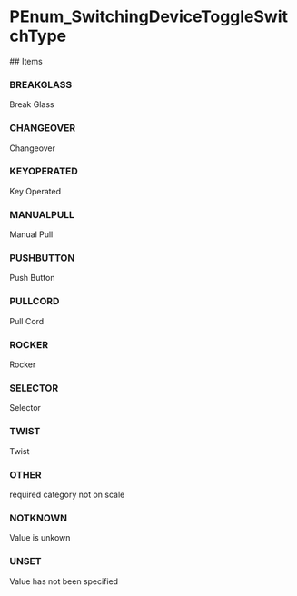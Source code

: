 # PEnum_SwitchingDeviceToggleSwitchType

<!-- end of definition -->## Items

### BREAKGLASS
Break Glass

### CHANGEOVER
Changeover

### KEYOPERATED
Key Operated

### MANUALPULL
Manual Pull

### PUSHBUTTON
Push Button

### PULLCORD
Pull Cord

### ROCKER
Rocker

### SELECTOR
Selector

### TWIST
Twist

### OTHER
required category not on scale

### NOTKNOWN
Value is unkown

### UNSET
Value has not been specified
